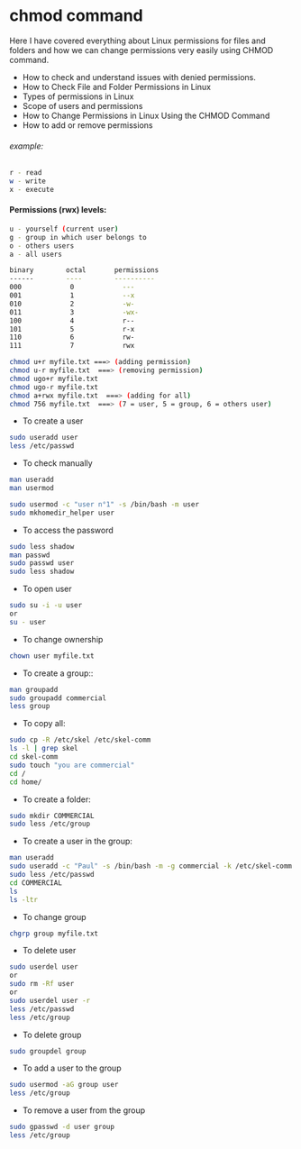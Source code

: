 # chmod command

Here I have covered everything about Linux permissions for files and folders and how we can change permissions very easily using CHMOD command.

* How to check and understand issues with denied permissions.
* How to Check File and Folder Permissions in Linux
* Types of permissions in Linux
* Scope of users and permissions
* How to Change Permissions in Linux Using the CHMOD Command
* How to add or remove permissions

###### example:

```bash
r - read
w - write
x - execute
```
#### Permissions (rwx) levels:

```bash
u - yourself (current user)
g - group in which user belongs to
o - others users
a - all users
```

```bash
binary        octal       permissions
------        ----        ----------
000            0            ---
001            1            --x
010            2            -w-
011            3            -wx-
100            4            r--
101            5            r-x
110            6            rw-
111            7            rwx
```

```bash
chmod u+r myfile.txt ===> (adding permission)
chmod u-r myfile.txt  ===> (removing permission)
chmod ugo+r myfile.txt 
chmod ugo-r myfile.txt
chmod a+rwx myfile.txt  ===> (adding for all)
chmod 756 myfile.txt  ===> (7 = user, 5 = group, 6 = others user)
```

* To create a user

```bash
sudo useradd user
less /etc/passwd
```

* To check manually

```bash
man useradd
man usermod
```
```bash
sudo usermod -c "user n°1" -s /bin/bash -m user
sudo mkhomedir_helper user
```

* To access the password
```bash
sudo less shadow
man passwd
sudo passwd user
sudo less shadow
```

* To open user
```bash
sudo su -i -u user
or
su - user
```

* To change ownership
```bash
chown user myfile.txt
```

* To create a group::
```bash
man groupadd
sudo groupadd commercial
less group
```
* To copy all:
```bash
sudo cp -R /etc/skel /etc/skel-comm
ls -l | grep skel
cd skel-comm
sudo touch "you are commercial"
cd /
cd home/
```

* To create a folder:
```bash
sudo mkdir COMMERCIAL
sudo less /etc/group
```

* To create a user in the group:
```bash
man useradd
sudo useradd -c "Paul" -s /bin/bash -m -g commercial -k /etc/skel-comm -b /home/COMMERCIAL paul
sudo less /etc/passwd
cd COMMERCIAL
ls 
ls -ltr
```

* To change group
```bash
chgrp group myfile.txt
```

* To delete user
```bash
sudo userdel user
or
sudo rm -Rf user
or
sudo userdel user -r
less /etc/passwd
less /etc/group
```

* To delete group
```bash
sudo groupdel group
```

* To add a user to the group
```bash
sudo usermod -aG group user
less /etc/group
```

* To remove a user from the group
```bash
sudo gpasswd -d user group
less /etc/group
```





















